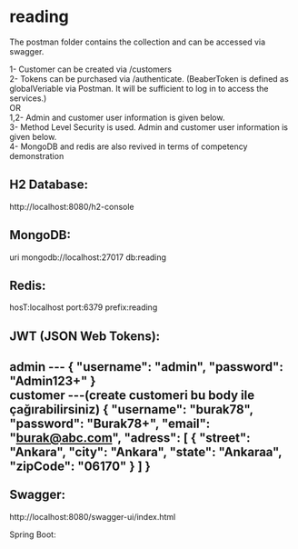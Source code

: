 # reading

The postman folder contains the collection and can be accessed via swagger.

1- Customer can be created via /customers<br>
2- Tokens can be purchased via /authenticate. (BeaberToken is defined as globalVeriable via Postman. It will be sufficient to log in to access the services.)<br>
OR<br>
1,2- Admin and customer user information is given below.<br>
3- Method Level Security is used. Admin and customer user information is given below.<br>
4- MongoDB and redis are also revived in terms of competency demonstration<br>



H2 Database:
-----------------
http://localhost:8080/h2-console

MongoDB: 
-----------------
uri mongodb://localhost:27017
db:reading

Redis:
----------------
hosT:localhost
port:6379
prefix:reading

JWT (JSON Web Tokens): 
----------------
admin ---
{
    "username": "admin",
    "password": "Admin123+"
}<br>
customer ---(create customeri bu body ile çağırabilirsiniz)
{
  "username": "burak78",
  "password": "Burak78+",
  "email": "burak@abc.com",
  "adress": [
    {
      "street": "Ankara",
      "city": "Ankara",
      "state": "Ankaraa",
      "zipCode": "06170"
    }
  ]
}
<br>
<br>
Swagger:
----------------
http://localhost:8080/swagger-ui/index.html

Spring Boot: 
